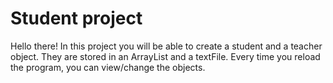# Student project
Hello there!
In this project you will be able to create a student and a teacher object.
They are stored in an ArrayList and a textFile. Every time you reload the program, 
you can view/change the objects.
